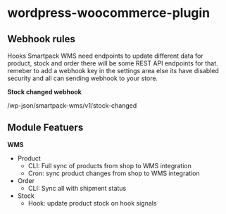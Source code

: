 # wordpress-woocommerce-plugin

## Webhook rules
Hooks Smartpack WMS need endpoints to update different data for product, stock and order there will be some REST API endpoints for that. remeber to add a webhook key in the settings area else its have disabled security and all can sending webhook to your store. 

**Stock changed webhook**

/wp-json/smartpack-wms/v1/stock-changed

## Module Featuers
**WMS**

- Product
  - CLI: Full sync of products from shop to WMS integration
  - Cron: sync product changes from shop to WMS integration
- Order
  - CLI: Sync all with shipment status
- Stock
  - Hook: update product stock on hook signals